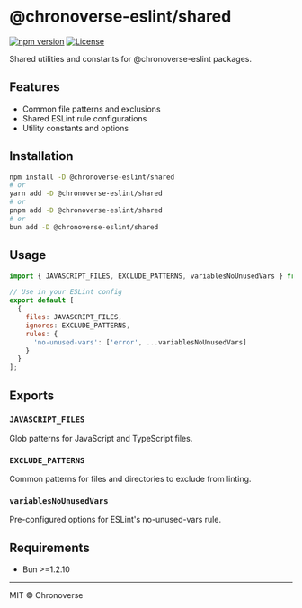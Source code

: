# @chronoverse-eslint/shared

[![npm version](https://img.shields.io/npm/v/@chronoverse-eslint/shared.svg)](https://www.npmjs.com/package/@chronoverse-eslint/shared)
[![License](https://img.shields.io/badge/license-MIT-blue.svg)](LICENSE)

Shared utilities and constants for @chronoverse-eslint packages.

## Features

- Common file patterns and exclusions
- Shared ESLint rule configurations
- Utility constants and options

## Installation

```bash
npm install -D @chronoverse-eslint/shared
# or
yarn add -D @chronoverse-eslint/shared
# or
pnpm add -D @chronoverse-eslint/shared
# or
bun add -D @chronoverse-eslint/shared
```

## Usage

```javascript
import { JAVASCRIPT_FILES, EXCLUDE_PATTERNS, variablesNoUnusedVars } from '@chronoverse-eslint/shared';

// Use in your ESLint config
export default [
  {
    files: JAVASCRIPT_FILES,
    ignores: EXCLUDE_PATTERNS,
    rules: {
      'no-unused-vars': ['error', ...variablesNoUnusedVars]
    }
  }
];
```

## Exports

### `JAVASCRIPT_FILES`

Glob patterns for JavaScript and TypeScript files.

### `EXCLUDE_PATTERNS`

Common patterns for files and directories to exclude from linting.

### `variablesNoUnusedVars`

Pre-configured options for ESLint's no-unused-vars rule.

## Requirements

- Bun >=1.2.10

---

MIT © Chronoverse
